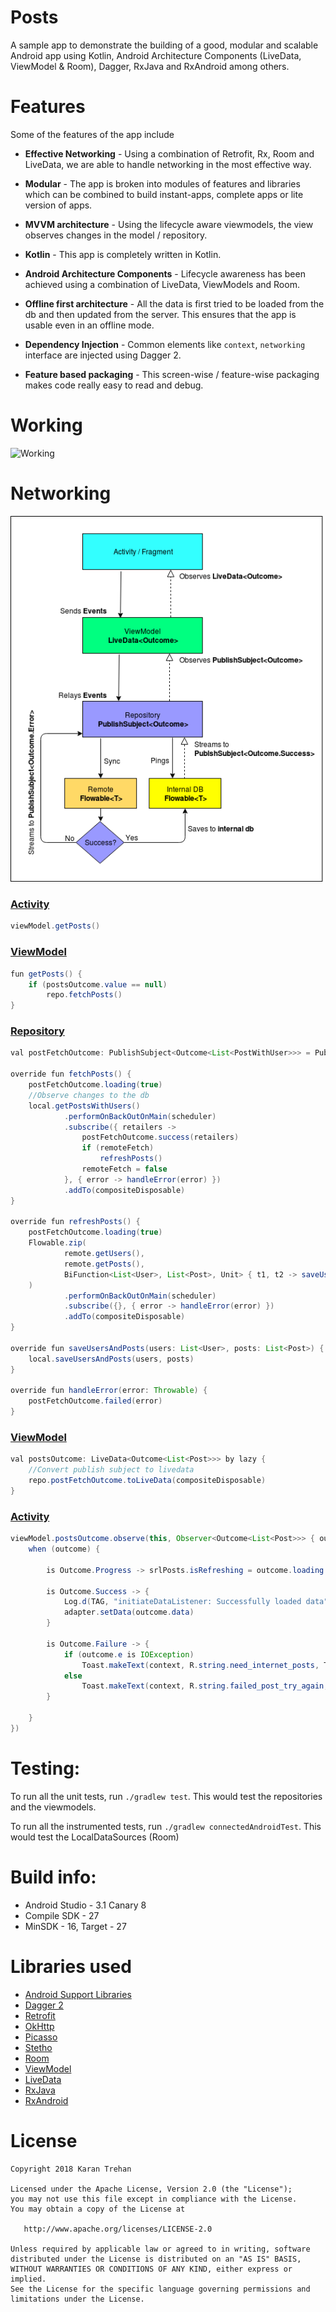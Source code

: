 # Posts
A sample app to demonstrate the building of a good, modular and scalable Android app using Kotlin, Android Architecture Components (LiveData, ViewModel & Room), Dagger, RxJava and RxAndroid among others.

# Features
Some of the features of the app include

- **Effective Networking** - Using a combination of Retrofit, Rx, Room and LiveData, we are able to handle networking in the most effective way.

- **Modular** - The app is broken into modules of features and libraries which can be combined to build instant-apps, complete apps or lite version of apps.

- **MVVM architecture** - Using the lifecycle aware viewmodels, the view observes changes in the model / repository.

- **Kotlin** - This app is completely written in Kotlin.

- **Android Architecture Components** - Lifecycle awareness has been achieved using a combination of LiveData, ViewModels and Room.

 - **Offline first architecture** - All the data is first tried to be loaded from the db and then updated from the server. This ensures that the app is usable even in an offline mode.

 - **Dependency Injection** - Common elements like `context`, `networking` interface are injected using Dagger 2.

 - **Feature based packaging** - This screen-wise / feature-wise packaging makes code really easy to read and debug.

# Working
![Working](posts.gif)

# Networking
![Data flow Diagram](DataFlow.png)

### [Activity](posts/src/main/java/com/karntrehan/posts/list/ListActivity.kt)
```java
viewModel.getPosts()
```

### [ViewModel](posts/src/main/java/com/karntrehan/posts/list/viewmodel/ListViewModel.kt)
```java
fun getPosts() {
    if (postsOutcome.value == null)
        repo.fetchPosts()
}
```

###  [Repository](posts/src/main/java/com/karntrehan/posts/list/model/ListRepository.kt)
```java
val postFetchOutcome: PublishSubject<Outcome<List<PostWithUser>>> = PublishSubject.create<Outcome<List<PostWithUser>>>()

override fun fetchPosts() {
    postFetchOutcome.loading(true)
    //Observe changes to the db
    local.getPostsWithUsers()
            .performOnBackOutOnMain(scheduler)
            .subscribe({ retailers ->
                postFetchOutcome.success(retailers)
                if (remoteFetch)
                    refreshPosts()
                remoteFetch = false
            }, { error -> handleError(error) })
            .addTo(compositeDisposable)
}

override fun refreshPosts() {
    postFetchOutcome.loading(true)
    Flowable.zip(
            remote.getUsers(),
            remote.getPosts(),
            BiFunction<List<User>, List<Post>, Unit> { t1, t2 -> saveUsersAndPosts(t1, t2) }
    )
            .performOnBackOutOnMain(scheduler)
            .subscribe({}, { error -> handleError(error) })
            .addTo(compositeDisposable)
}

override fun saveUsersAndPosts(users: List<User>, posts: List<Post>) {
    local.saveUsersAndPosts(users, posts)
}

override fun handleError(error: Throwable) {
    postFetchOutcome.failed(error)
}
```

### [ViewModel](posts/src/main/java/com/karntrehan/posts/list/viewmodel/ListViewModel.kt) ###
```java
val postsOutcome: LiveData<Outcome<List<Post>>> by lazy {
    //Convert publish subject to livedata
    repo.postFetchOutcome.toLiveData(compositeDisposable)
}
```

###  [Activity](posts/src/main/java/com/karntrehan/posts/list/ListActivity.kt)
```java
viewModel.postsOutcome.observe(this, Observer<Outcome<List<Post>>> { outcome ->
    when (outcome) {

        is Outcome.Progress -> srlPosts.isRefreshing = outcome.loading

        is Outcome.Success -> {
            Log.d(TAG, "initiateDataListener: Successfully loaded data")
            adapter.setData(outcome.data)
        }

        is Outcome.Failure -> {
            if (outcome.e is IOException)
                Toast.makeText(context, R.string.need_internet_posts, Toast.LENGTH_LONG).show()
            else
                Toast.makeText(context, R.string.failed_post_try_again, Toast.LENGTH_LONG).show()
        }

    }
})
```


# Testing:
To run all the unit tests, run `./gradlew test`. This would test the repositories and the viewmodels.

To run all the instrumented tests, run  `./gradlew connectedAndroidTest`. This would test the LocalDataSources (Room)

# Build info:
  - Android Studio - 3.1 Canary 8
  - Compile SDK - 27
  - MinSDK - 16, Target - 27

# Libraries used
* [Android Support Libraries](https://developer.android.com/topic/libraries/support-library/index.html)
* [Dagger 2](https://google.github.io/dagger/)
* [Retrofit](http://square.github.io/retrofit/)
* [OkHttp](http://square.github.io/okhttp/)
* [Picasso](http://square.github.io/picasso/)
* [Stetho](http://facebook.github.io/stetho/)
* [Room](https://developer.android.com/topic/libraries/architecture/room.html)
* [ViewModel](https://developer.android.com/topic/libraries/architecture/viewmodel.html)
* [LiveData](https://developer.android.com/topic/libraries/architecture/livedata.html)
* [RxJava](https://github.com/ReactiveX/RxJava)
* [RxAndroid](https://github.com/ReactiveX/RxAndroid)

# License

    Copyright 2018 Karan Trehan

    Licensed under the Apache License, Version 2.0 (the "License");
    you may not use this file except in compliance with the License.
    You may obtain a copy of the License at

       http://www.apache.org/licenses/LICENSE-2.0

    Unless required by applicable law or agreed to in writing, software
    distributed under the License is distributed on an "AS IS" BASIS,
    WITHOUT WARRANTIES OR CONDITIONS OF ANY KIND, either express or implied.
    See the License for the specific language governing permissions and
    limitations under the License.